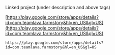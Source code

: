 
Linked project (under description and above tags)

[https://play.google.com/store/apps/details?id=com.teamlava.farmstory&hl=en_US&gl=US](https://play.google.com/store/apps/details?id=com.teamlava.farmstory&hl=en_US&gl=US)

```
https://play.google.com/store/apps/details?id=com.teamlava.farmstory&hl=en_US&gl=US
```
